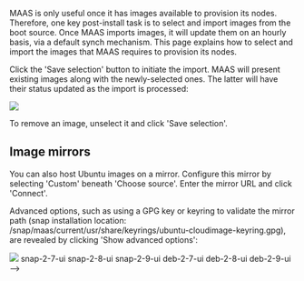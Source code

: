 <!-- deb-2-7-cli
 deb-2-7-cli -->

<!-- deb-2-7-ui
 deb-2-7-ui -->

<!-- deb-2-8-cli
 deb-2-8-cli -->

<!-- deb-2-8-ui
 deb-2-8-ui -->

<!-- deb-2-9-cli
 deb-2-9-cli -->

<!-- deb-2-9-ui
 deb-2-9-ui -->

<!-- snap-2-7-cli
 snap-2-7-cli -->

<!-- snap-2-7-ui
 snap-2-7-ui -->

<!-- snap-2-8-cli
 snap-2-8-cli -->

<!-- snap-2-8-ui
 snap-2-8-ui -->

<!-- snap-2-9-cli
 snap-2-9-cli -->

<!-- snap-2-9-ui
 snap-2-9-ui -->

MAAS is only useful once it has images available to provision its nodes. Therefore, one key post-install task is to select and import images from the boot source. Once MAAS imports images, it will update them on an hourly basis, via a default synch mechanism.  This page explains how to select and import the images that MAAS requires to provision its nodes.

<!-- snap-2-7-ui snap-2-8-ui snap-2-9-ui deb-2-7-ui deb-2-8-ui deb-2-9-ui

#### Three questions you may have:

1. [How do I import standard images from maas.io?](#heading--import-maasio-image-ui)
2. [How do I use other image mirrors to download images?](#heading--image-mirrors)
3. [How do I import and provision non-Ubuntu images?](#heading--other-images)

Note that it is possible to build your own images in a limited sense: see [MAAS Image Builder](/t/maas-image-builder/1112).

<h2 id="heading--import-maasio-image-ui">Importing images from maas.io</h2>

The 'Images' page shows what images and architectures have been selected and downloaded. By default, MAAS will automatically grab the most recent Ubuntu LTS releases (and amd64 architecture). Below, we have selected two additional releases:

<a href="https://discourse.maas.io/uploads/default/original/1X/d208922f1126ec92f6ef06cfaa5e16dbbfc613d0.png" target = "_blank"><img src="https://discourse.maas.io/uploads/default/original/1X/d208922f1126ec92f6ef06cfaa5e16dbbfc613d0.png"></a>
snap-2-7-ui snap-2-8-ui snap-2-9-ui deb-2-7-ui deb-2-8-ui deb-2-9-ui -->

<!-- deb-2-7-ui
You can tell MAAS to sync images hourly, at the region level, using a toggle switch in the top-right corner of the screen.  See [Boot image sources](/t/images/2701#boot-image-sources)) for more details. We highly recommended synching images hourly. Syncing at the rack controller level (from regiond) occurs every 5 min and cannot be disabled.
 deb-2-7-ui -->

<!-- deb-2-8-ui
You can tell MAAS to sync images hourly, at the region level, using a toggle switch in the top-right corner of the screen.  See [Boot image sources](/t/images/2703#boot-image-sources)) for more details. We highly recommended synching images hourly. Syncing at the rack controller level (from regiond) occurs every 5 min and cannot be disabled.
 deb-2-8-ui -->

<!-- deb-2-9-ui
You can tell MAAS to sync images hourly, at the region level, using a toggle switch in the top-right corner of the screen.  See [Boot image sources](/t/images/2705#boot-image-sources)) for more details. We highly recommended synching images hourly. Syncing at the rack controller level (from regiond) occurs every 5 min and cannot be disabled.
 deb-2-9-ui -->

<!-- snap-2-7-ui
You can tell MAAS to sync images hourly, at the region level, using a toggle switch in the top-right corner of the screen.  See [Boot image sources](/t/images/2695#boot-image-sources)) for more details. We highly recommended synching images hourly. Syncing at the rack controller level (from regiond) occurs every 5 min and cannot be disabled.
 snap-2-7-ui -->

<!-- snap-2-8-ui
You can tell MAAS to sync images hourly, at the region level, using a toggle switch in the top-right corner of the screen.  See [Boot image sources](/t/images/2697#boot-image-sources)) for more details. We highly recommended synching images hourly. Syncing at the rack controller level (from regiond) occurs every 5 min and cannot be disabled.
 snap-2-8-ui -->

<!-- snap-2-9-ui
You can tell MAAS to sync images hourly, at the region level, using a toggle switch in the top-right corner of the screen.  See [Boot image sources](/t/images/2699#boot-image-sources)) for more details. We highly recommended synching images hourly. Syncing at the rack controller level (from regiond) occurs every 5 min and cannot be disabled.
 snap-2-9-ui -->

<!-- snap-2-7-ui snap-2-8-ui snap-2-9-ui deb-2-7-ui deb-2-8-ui deb-2-9-ui -->
Click the 'Save selection' button to initiate the import. MAAS will present existing images along with the newly-selected ones. The latter will have their status updated as the import is processed:

<a href="https://discourse.maas.io/uploads/default/original/1X/f7daa92c97f1ada61c2172044d43856ed3e14b5f.png" target = "_blank"><img src="https://discourse.maas.io/uploads/default/original/1X/f7daa92c97f1ada61c2172044d43856ed3e14b5f.png"></a>

To remove an image, unselect it and click 'Save selection'.

<h2 id="heading--image-mirrors">Image mirrors</h2>

You can also host Ubuntu images on a mirror. Configure this mirror by selecting 'Custom' beneath 'Choose source'. Enter the mirror URL and click 'Connect'.

Advanced options, such as using a GPG key or keyring to validate the mirror path (snap installation location: /snap/maas/current/usr/share/keyrings/ubuntu-cloudimage-keyring.gpg), are revealed by clicking 'Show advanced options':

<a href="https://discourse.maas.io/uploads/default/original/1X/dbe44a827e70e318a6139c3e335019a6a27c4374.png" target = "_blank"><img src="https://discourse.maas.io/uploads/default/original/1X/dbe44a827e70e318a6139c3e335019a6a27c4374.png"></a>
snap-2-7-ui snap-2-8-ui snap-2-9-ui deb-2-7-ui deb-2-8-ui deb-2-9-ui -->

<!-- deb-2-7-cli
Optionally, a local mirror can be set up as the boot source. MAAS will then use it instead of the standard internet-based server. Local mirroring significantly reduces the time required import images. See [Local image mirror](/t/local-image-mirror/2808) for instructions.
 deb-2-7-cli -->

<!-- deb-2-7-ui
Optionally, a local mirror can be set up as the boot source. MAAS will then use it instead of the standard internet-based server. Local mirroring significantly reduces the time required import images. See [Local image mirror](/t/local-image-mirror/2809) for instructions.
 deb-2-7-ui -->

<!-- deb-2-8-cli
Optionally, a local mirror can be set up as the boot source. MAAS will then use it instead of the standard internet-based server. Local mirroring significantly reduces the time required import images. See [Local image mirror](/t/local-image-mirror/2810) for instructions.
 deb-2-8-cli -->

<!-- deb-2-8-ui
Optionally, a local mirror can be set up as the boot source. MAAS will then use it instead of the standard internet-based server. Local mirroring significantly reduces the time required import images. See [Local image mirror](/t/local-image-mirror/2811) for instructions.
 deb-2-8-ui -->

<!-- deb-2-9-cli
Optionally, a local mirror can be set up as the boot source. MAAS will then use it instead of the standard internet-based server. Local mirroring significantly reduces the time required import images. See [Local image mirror](/t/local-image-mirror/2812) for instructions.
 deb-2-9-cli -->

<!-- deb-2-9-ui
Optionally, a local mirror can be set up as the boot source. MAAS will then use it instead of the standard internet-based server. Local mirroring significantly reduces the time required import images. See [Local image mirror](/t/local-image-mirror/2813) for instructions.
 deb-2-9-ui -->

<!-- snap-2-7-cli
Optionally, a local mirror can be set up as the boot source. MAAS will then use it instead of the standard internet-based server. Local mirroring significantly reduces the time required import images. See [Local image mirror](/t/local-image-mirror/2802) for instructions.
 snap-2-7-cli -->

<!-- snap-2-7-ui
Optionally, a local mirror can be set up as the boot source. MAAS will then use it instead of the standard internet-based server. Local mirroring significantly reduces the time required import images. See [Local image mirror](/t/local-image-mirror/2803) for instructions.
 snap-2-7-ui -->

<!-- snap-2-8-cli
Optionally, a local mirror can be set up as the boot source. MAAS will then use it instead of the standard internet-based server. Local mirroring significantly reduces the time required import images. See [Local image mirror](/t/local-image-mirror/2804) for instructions.
 snap-2-8-cli -->

<!-- snap-2-8-ui
Optionally, a local mirror can be set up as the boot source. MAAS will then use it instead of the standard internet-based server. Local mirroring significantly reduces the time required import images. See [Local image mirror](/t/local-image-mirror/2805) for instructions.
 snap-2-8-ui -->

<!-- snap-2-9-cli
Optionally, a local mirror can be set up as the boot source. MAAS will then use it instead of the standard internet-based server. Local mirroring significantly reduces the time required import images. See [Local image mirror](/t/local-image-mirror/2806) for instructions.
 snap-2-9-cli -->

<!-- snap-2-9-ui
Optionally, a local mirror can be set up as the boot source. MAAS will then use it instead of the standard internet-based server. Local mirroring significantly reduces the time required import images. See [Local image mirror](/t/local-image-mirror/2807) for instructions.
 snap-2-9-ui -->

<!-- snap-2-7-ui snap-2-8-ui snap-2-9-ui deb-2-7-ui deb-2-8-ui deb-2-9-ui
<h2 id="heading--other-images">Other images</h2>

It is also possible to import and provision images other than Ubuntu. Images supported and provided by MAAS will appear beneath the 'Other Images' section. Currently, images for CentOS 6.6, CentOS 7.0, and CentOS 8.0 are available. These images can be imported and used just like the Ubuntu images above.

<a href="https://discourse.maas.io/uploads/default/original/1X/198aa78b2dd3a650f1b3909ae2c9269e159ca1dc.png" target = "_blank"><img src="https://discourse.maas.io/uploads/default/original/1X/198aa78b2dd3a650f1b3909ae2c9269e159ca1dc.png"></a>
snap-2-7-ui snap-2-8-ui snap-2-9-ui deb-2-7-ui deb-2-8-ui deb-2-9-ui -->

<!-- deb-2-7-cli
You can tell MAAS to sync images hourly, at the region level.  See [Boot image sources](/t/images/2700#boot-image-sources)) for more details. We highly recommended synching images hourly. Syncing at the rack controller level (from regiond) occurs every 5 min and cannot be disabled.
 deb-2-7-cli -->

<!-- deb-2-8-cli
You can tell MAAS to sync images hourly, at the region level.  See [Boot image sources](/t/images/2702#boot-image-sources)) for more details. We highly recommended synching images hourly. Syncing at the rack controller level (from regiond) occurs every 5 min and cannot be disabled.
 deb-2-8-cli -->

<!-- deb-2-9-cli
You can tell MAAS to sync images hourly, at the region level.  See [Boot image sources](/t/images/2704#boot-image-sources)) for more details. We highly recommended synching images hourly. Syncing at the rack controller level (from regiond) occurs every 5 min and cannot be disabled.
 deb-2-9-cli -->
 
<!-- snap-2-7-cli
You can tell MAAS to sync images hourly, at the region level.  See [Boot image sources](/t/images/2694#boot-image-sources)) for more details. We highly recommended synching images hourly. Syncing at the rack controller level (from regiond) occurs every 5 min and cannot be disabled.
 snap-2-7-cli -->
 
<!-- snap-2-8-cli
You can tell MAAS to sync images hourly, at the region level.  See [Boot image sources](/t/images/2696#boot-image-sources)) for more details. We highly recommended synching images hourly. Syncing at the rack controller level (from regiond) occurs every 5 min and cannot be disabled.
 snap-2-8-cli -->

<!-- snap-2-9-cli
You can tell MAAS to sync images hourly, at the region level.  See [Boot image sources](/t/images/2698#boot-image-sources)) for more details. We highly recommended synching images hourly. Syncing at the rack controller level (from regiond) occurs every 5 min and cannot be disabled.
 snap-2-9-cli -->

<!-- snap-2-7-cli snap-2-8-cli snap-2-9-cli deb-2-7-cli deb-2-8-cli deb-2-9-cli

#### Eight questions you may have:

1. [How do I get started with the MAAS CLI?](/t/maas-cli/802)
2. [How do I list boot sources?](#heading--list-boot-sources)
3. [How do I select images?](#heading--select-image)
4. [How do I list image selections?](#heading--list-image-selections)
5. [How do I import newly-selected images?](#heading--import-newly-selected-images)
6. [How do I list currently available images?](#heading--list-currently-available-images)
7. [How do I delete a boot source?](#heading--delete-a-boot-source)
8. [How do I edit a boot source?](#heading--edit-a-boot-source)

<h2 id="heading--list-boot-sources">List boot sources</h2>

If you want to download boot sources, i.e., the locations from which you may download images, try the following:

``` bash
maas $PROFILE boot-sources read
```

<strong>NOTE:</strong> 
Although multiple boot sources may be listed, MAAS can only practically work with a single boot source.


<h2 id="heading--select-images">Select images</h2>

Use the `boot-source-selections` command to select images from a boot source. After selecting new images, you will need to [import](#heading--import-newly-selected-images) them.

``` bash
maas $PROFILE boot-source-selections create $SOURCE_ID \
    os="ubuntu" release="$SERIES" arches="$ARCH" \
    subarches="$KERNEL" labels="*"
```

For example, to select all kernels for 64-bit Trusty from a boot source with an id of '1':

``` bash
maas $PROFILE boot-source-selections create 1 \
    os="ubuntu" release="trusty" arches="amd64" \
    subarches="*" labels="*"
```

<h3 id="heading--hardware-enablement-hwe">Hardware enablement (HWE)</h3>

For example, to get just the latest amd64 HWE kernel available for Trusty, which, at time of writing, is from Xenial:

``` bash
maas $PROFILE boot-source-selections create 1 \
    os="ubuntu" release="trusty" arches="amd64" \
    subarches="hwe-x" labels="*"
```

For Xenial kernels (and starting with MAAS 2.1), notation has changed. To select the latest amd64 HWE kernel available for Xenial:

``` bash
maas $PROFILE boot-source-selections create 1 \
    os="ubuntu" release="xenial" arches="amd64" \
    subarches="hwe-16.04" labels="*"
```

<h2 id="heading--list-image-selections">List image selections</h2>

To list image selections for a boot source:

``` bash
maas $PROFILE boot-source-selections read $SOURCE_ID
```

<h2 id="heading--import-newly-selected-images">Import newly-selected images</h2>

To import newly-selected images (boot resources):

``` bash
maas $PROFILE boot-resources import
```

Once newly-selected images are imported, a sync mechanism is enabled (by default) to keep them up to date. The refresh time interval is 60 minutes.

Available images resulting from this action are reflected in the web UI.

<h2 id="heading--list-currently-available-images">List currently available images</h2>

To list currently available/imported images (boot resources):

``` bash
maas $PROFILE boot-resources read
```

<h2 id="heading--delete-a-boot-source">Delete a boot source</h2>

To delete a boot source (the location from which you can download images): 

``` bash
maas $PROFILE boot-source delete $SOURCE_ID
```

If you delete the sole boot source, then the fields 'Sync URL' and 'Keyring Path' in the web UI will take on null values.

<h2 id="heading--edit-a-boot-source">Edit a boot source</h2>

You can edit an existing boot source by changing the GPG keyring file ($KEYRING_FILE) and the location ($URL).

Update the boot source:

``` bash
maas $PROFILE boot-source update $SOURCE_ID \
    url=$URL keyring_filename=$KEYRING_FILE
```

At this time MAAS only supports a boot source containing official MAAS images. As a result, you can only edit a boot source if you have set up a mirror of its images. The location can change, but the keyring remains constant:

KEYRING_FILE=/usr/share/keyrings/ubuntu-cloudimage-keyring.gpg

<h2 id="heading--add-a-boot-source">Add a boot source</h2>

<strong>NOTE:</strong> 
To avoid unnecessary complexity, you should probably delete any existing boot sources before adding a new one.


Presented below are two use cases for adding a boot source:

1.  Use a local image mirror (official images)
2.  If you deleted the default image, recreate it

The general syntax is:

``` bash
maas $PROFILE boot-sources create \
    url=$URL keyring_filename=$KEYRING_FILE
```

The output will include a new numeric ID that identifies the boot source ($SOURCE_ID).

Since MAAS can only practically work with a single boot source, so you will need to delete any existing sources. Note that the location (URL) is the only variable. The only supported keyring is:

KEYRING_FILE=/usr/share/keyrings/ubuntu-cloudimage-keyring.gpg

If you added a sole boot source, then the fields 'Sync URL' and 'Keyring Path' in the web UI will reflect its values.

<h3 id="heading--using-a-local-image-mirror">Using a local image mirror</h3>

snap-2-7-cli snap-2-8-cli snap-2-9-cli deb-2-7-cli deb-2-8-cli deb-2-9-cli -->

<!-- deb-2-7-cli
Once the mirror is set up according to [Local image mirror](/t/local-image-mirror/2808) it is just a matter of specifying the mirror location (URL). Since the images come from the default source, you should use the default keyring. If you are following the above mirror document, the variable values should be:
 deb-2-7-cli -->

<!-- deb-2-8-cli
Once the mirror is set up according to [Local image mirror](/t/local-image-mirror/2810) it is just a matter of specifying the mirror location (URL). Since the images come from the default source, you should use the default keyring. If you are following the above mirror document, the variable values should be:
 deb-2-8-cli -->

<!-- deb-2-9-cli
Once the mirror is set up according to [Local image mirror](/t/local-image-mirror/2812) it is just a matter of specifying the mirror location (URL). Since the images come from the default source, you should use the default keyring. If you are following the above mirror document, the variable values should be:
 deb-2-9-cli -->

<!-- snap-2-7-cli
Once the mirror is set up according to [Local image mirror](/t/local-image-mirror/2802) it is just a matter of specifying the mirror location (URL). Since the images come from the default source, you should use the default keyring. If you are following the above mirror document, the variable values should be:
 snap-2-7-cli -->

<!-- snap-2-8-cli
Once the mirror is set up according to [Local image mirror](/t/local-image-mirror/2804) it is just a matter of specifying the mirror location (URL). Since the images come from the default source, you should use the default keyring. If you are following the above mirror document, the variable values should be:
 snap-2-8-cli -->

<!-- snap-2-9-cli
Once the mirror is set up according to [Local image mirror](/t/local-image-mirror/2806) it is just a matter of specifying the mirror location (URL). Since the images come from the default source, you should use the default keyring. If you are following the above mirror document, the variable values should be:
 snap-2-9-cli -->

<!-- snap-2-7-cli snap-2-8-cli snap-2-9-cli deb-2-7-cli deb-2-8-cli deb-2-9-cli

1.   URL=https://$MIRROR/maas/images/ephemeral-v3/daily/
2.   KEYRING_FILE=/usr/share/keyrings/ubuntu-cloudimage-keyring.gpg

Where $MIRROR is the mirror server's hostname or IP address.

<h3 id="heading--recreate-the-default-boot-source">Recreate the default boot source</h3>

Recreate the default boot source if it was ever deleted using the following variable values:

1.   URL=https://images.maas.io/ephemeral-v3/daily/
2.   KEYRING_FILE=/usr/share/keyrings/ubuntu-cloudimage-keyring.gpg
snap-2-7-cli snap-2-8-cli snap-2-9-cli deb-2-7-cli deb-2-8-cli deb-2-9-cli -->

